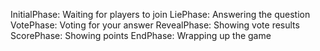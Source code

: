InitialPhase: Waiting for players to join
LiePhase: Answering the question
VotePhase: Voting for your answer
RevealPhase: Showing vote results
ScorePhase: Showing points
EndPhase: Wrapping up the game